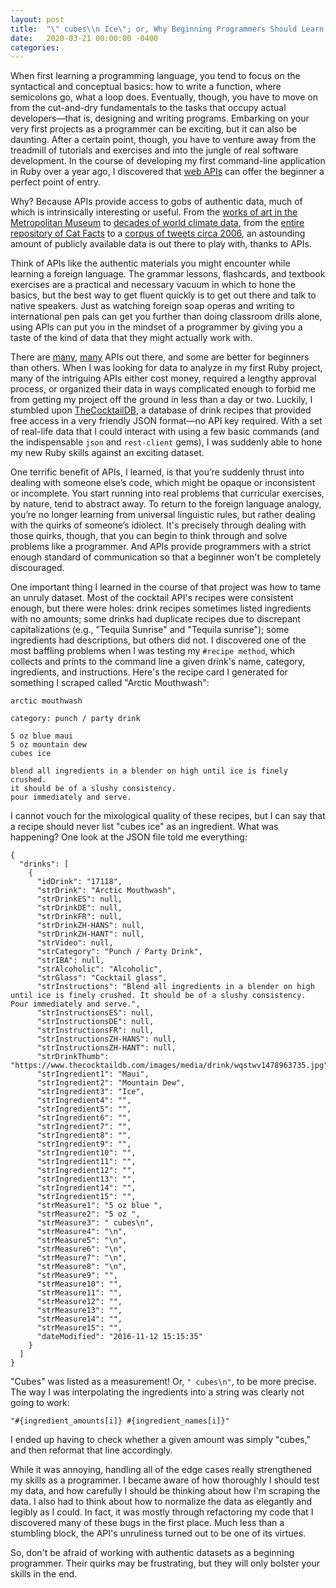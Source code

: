 ```yaml
---
layout: post
title:  "\" cubes\\n Ice\"; or, Why Beginning Programmers Should Learn to Stop Worrying and Love Web APIs"
date:   2020-03-21 00:00:00 -0400
categories:
---
```

When first learning a programming language, you tend to focus on the syntactical and conceptual basics: how to write a function, where semicolons go, what a loop does. Eventually, though, you have to move on from the cut-and-dry fundamentals to the tasks that occupy actual developers—that is, designing and writing programs. Embarking on your very first projects as a programmer can be exciting, but it can also be daunting. After a certain point, though, you have to venture away from the treadmill of tutorials and exercises and into the jungle of real software development. In the course of developing my first command-line application in Ruby over a year ago, I discovered that [web APIs](https://www.freecodecamp.org/news/what-is-an-api-in-english-please-b880a3214a82/) can offer the beginner a perfect point of entry.

Why? Because APIs provide access to gobs of authentic data, much of which is intrinsically interesting or useful. From the [works of art in the Metropolitan Museum](https://metmuseum.github.io/) to [decades of world climate data](https://datahelpdesk.worldbank.org/knowledgebase/articles/902061-climate-data-api), from the [entire repository of Cat Facts](https://github.com/alexwohlbruck/cat-facts) to a [corpus of tweets circa 2006](https://developer.twitter.com/en/docs/tweets/search/overview/enterprise), an astounding amount of publicly available data is out there to play with, thanks to APIs.

Think of APIs like the authentic materials you might encounter while learning a foreign language. The grammar lessons, flashcards, and textbook exercises are a practical and necessary vacuum in which to hone the basics, but the best way to get fluent quickly is to get out there and talk to native speakers. Just as watching foreign soap operas and writing to international pen pals can get you further than doing classroom drills alone, using APIs can put you in the mindset of a programmer by giving you a taste of the kind of data that they might actually work with.

There are [many](https://www.programmableweb.com/category/all/apis?order=field_popularity), [many](https://github.com/public-apis/public-apis) APIs out there, and some are better for beginners than others. When I was looking for data to analyze in my first Ruby project, many of the intriguing APIs either cost money, required a lengthy approval process, or organized their data in ways complicated enough to forbid me from getting my project off the ground in less than a day or two. Luckily, I stumbled upon [TheCocktailDB](https://www.thecocktaildb.com/api.php), a database of drink recipes that provided free access in a very friendly JSON format—no API key required. With a set of real-life data that I could interact with using a few basic commands (and the indispensable `json` and `rest-client` gems), I was suddenly able to hone my new Ruby skills against an exciting dataset.

One terrific benefit of APIs, I learned, is that you’re suddenly thrust into dealing with someone else’s code, which might be opaque or inconsistent or incomplete. You start running into real problems that curricular exercises, by nature, tend to abstract away. To return to the foreign language analogy, you’re no longer learning from universal linguistic rules, but rather dealing with the quirks of someone’s idiolect. It's precisely through dealing with those quirks, though, that you can begin to think through and solve problems like a programmer. And APIs provide programmers with a strict enough standard of communication so that a beginner won't be completely discouraged.

One important thing I learned in the course of that project was how to tame an unruly dataset. Most of the cocktail API's recipes were consistent enough, but there were holes: drink recipes sometimes listed ingredients with no amounts; some drinks had duplicate recipes due to discrepant capitalizations (e.g., "Tequila Sunrise" and "Tequila sunrise"); some ingredients had descriptions, but others did not. I discovered one of the most baffling problems when I was testing my `#recipe method`, which collects and prints to the command line a given drink's name, category, ingredients, and instructions. Here's the recipe card I generated for something I scraped called "Arctic Mouthwash":

~~~
arctic mouthwash

category: punch / party drink

5 oz blue maui
5 oz mountain dew
cubes ice

blend all ingredients in a blender on high until ice is finely crushed.
it should be of a slushy consistency.
pour immediately and serve.
~~~


I cannot vouch for the mixological quality of these recipes, but I can say that a recipe should never list "cubes ice" as an ingredient. What was happening? One look at the JSON file told me everything:

~~~
{
  "drinks": [
    {
      "idDrink": "17118",
      "strDrink": "Arctic Mouthwash",
      "strDrinkES": null,
      "strDrinkDE": null,
      "strDrinkFR": null,
      "strDrinkZH-HANS": null,
      "strDrinkZH-HANT": null,
      "strVideo": null,
      "strCategory": "Punch / Party Drink",
      "strIBA": null,
      "strAlcoholic": "Alcoholic",
      "strGlass": "Cocktail glass",
      "strInstructions": "Blend all ingredients in a blender on high until ice is finely crushed. It should be of a slushy consistency. Pour immediately and serve.",
      "strInstructionsES": null,
      "strInstructionsDE": null,
      "strInstructionsFR": null,
      "strInstructionsZH-HANS": null,
      "strInstructionsZH-HANT": null,
      "strDrinkThumb": "https://www.thecocktaildb.com/images/media/drink/wqstwv1478963735.jpg",
      "strIngredient1": "Maui",
      "strIngredient2": "Mountain Dew",
      "strIngredient3": "Ice",
      "strIngredient4": "",
      "strIngredient5": "",
      "strIngredient6": "",
      "strIngredient7": "",
      "strIngredient8": "",
      "strIngredient9": "",
      "strIngredient10": "",
      "strIngredient11": "",
      "strIngredient12": "",
      "strIngredient13": "",
      "strIngredient14": "",
      "strIngredient15": "",
      "strMeasure1": "5 oz blue ",
      "strMeasure2": "5 oz ",
      "strMeasure3": " cubes\n",
      "strMeasure4": "\n",
      "strMeasure5": "\n",
      "strMeasure6": "\n",
      "strMeasure7": "\n",
      "strMeasure8": "\n",
      "strMeasure9": "",
      "strMeasure10": "",
      "strMeasure11": "",
      "strMeasure12": "",
      "strMeasure13": "",
      "strMeasure14": "",
      "strMeasure15": "",
      "dateModified": "2016-11-12 15:15:35"
    }
  ]
}
~~~

"Cubes" was listed as a measurement! Or, `" cubes\n"`, to be more precise. The way I was interpolating the ingredients into a string was clearly not going to work:
~~~
"#{ingredient_amounts[i]} #{ingredient_names[i]}"
~~~
I ended up having to check whether a given amount was simply "cubes," and then reformat that line accordingly.

While it was annoying, handling all of the edge cases really strengthened my skills as a programmer. I became aware of how thoroughly I should test my data, and how carefully I should be thinking about how I'm scraping the data. I also had to think about how to normalize the data as elegantly and legibly as I could. In fact, it was mostly through refactoring my code that I discovered many of these bugs in the first place. Much less than a stumbling block, the API's unruliness turned out to be one of its virtues.

So, don't be afraid of working with authentic datasets as a beginning programmer. Their quirks may be frustrating, but they will only bolster your skills in the end.